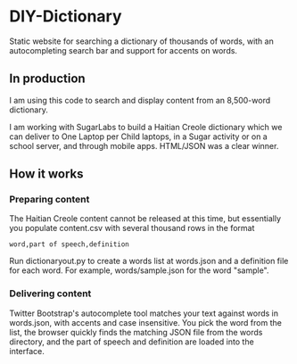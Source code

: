 # DIY-Dictionary

Static website for searching a dictionary of thousands of words, with an autocompleting
search bar and support for accents on words.

## In production
I am using this code to search and display content from an 8,500-word dictionary.

I am working with SugarLabs to build a Haitian Creole dictionary which we can
deliver to One Laptop per Child laptops, in a Sugar activity or on a school server, and
through mobile apps. HTML/JSON was a clear winner.

## How it works

### Preparing content
The Haitian Creole content cannot be released at this time, but essentially you populate
content.csv with several thousand rows in the format
```
word,part of speech,definition
```

Run dictionaryout.py to create a words list at words.json and a definition file for each
word. For example, words/sample.json for the word "sample".

### Delivering content

Twitter Bootstrap's autocomplete tool matches your text against words in words.json,
with accents and case insensitive. You pick the word from the list, the browser quickly
finds the matching JSON file from the words directory, and the part of speech and definition
are loaded into the interface.